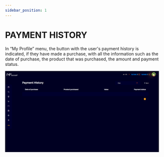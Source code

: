 ```yaml
---
sidebar_position: 1
---
```


# PAYMENT HISTORY

In “My Profile” menu, the button with the user's payment history is indicated, if they have made a purchase, with all the information such as the date of purchase, the product that was purchased, the amount and payment status.

![1](./../assets/novateladepagamento.png)
